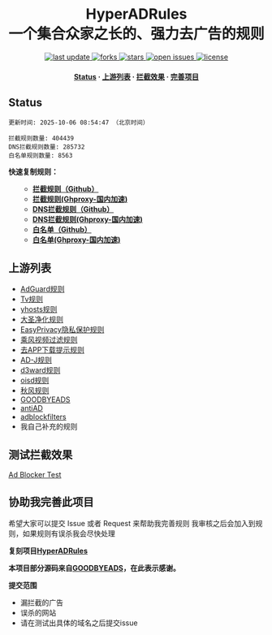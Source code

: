 <div align="center">
<h1 align="center">HyperADRules<br>一个集合众家之长的、强力去广告的规则</h1>
<p>
  <a href="https://github.com/WillisVine/AD-Rules">
    <img src="https://img.shields.io/github/last-commit/WillisVine/AD-Rules?style=flat" alt="last update" />
  </a>
  <a href="https://github.com/WillisVine/AD-Rules">
    <img src="https://img.shields.io/github/forks/WillisVine/AD-Rules?style=flat" alt="forks" />
  </a>
  <a href="https://github.com/WillisVine/AD-Rules">
    <img src="https://img.shields.io/github/stars/WillisVine/AD-Rules?style=flat" alt="stars" />
  </a>
  <a href="https://github.com/WillisVine/AD-Rules/issues/">
    <img src="https://img.shields.io/github/issues/WillisVine/AD-Rules?style=flat" alt="open issues" />
  </a>
  <a href="https://github.com/WillisVine/AD-Rules">
    <img src="https://img.shields.io/github/license/WillisVine/AD-Rules?style=flat" alt="license" />
  </a>
</p>

<h4>
    <a href="#a">Status</a>
  <span> · </span>
    <a href="#b">上游列表</a>
  <span> · </span>
    <a href="#c">拦截效果</a>
  <span> · </span>
    <a href="#d">完善项目</a>
  </h4>

</div>

<h2 id="a">Status</h2>

```
更新时间: 2025-10-06 08:54:47 （北京时间） 

拦截规则数量: 404439 
DNS拦截规则数量: 285732 
白名单规则数量: 8563 
```

**快速复制规则：**
<ul>

- **[拦截规则（Github）](https://raw.githubusercontent.com/WillisVine/AD-Rules/master/rules.txt)**
- **[拦截规则(Ghproxy-国内加速)](https://mirror.ghproxy.com/raw.githubusercontent.com/WillisVine/AD-Rules/master/rules.txt)**
- **[DNS拦截规则（Github）](https://raw.githubusercontent.com/WillisVine/AD-Rules/master/dns.txt)**
- **[DNS拦截规则(Ghproxy-国内加速)](https://mirror.ghproxy.com/raw.githubusercontent.com/WillisVine/AD-Rules/master/dns.txt)**
- **[白名单（Github）](https://raw.githubusercontent.com/WillisVine/AD-Rules/master/allow.txt)**
- **[白名单(Ghproxy-国内加速)](https://mirror.ghproxy.com/raw.githubusercontent.com/WillisVine/AD-Rules/master/allow.txt)**

</ul>

<h2 id="b">上游列表</h2>

- [AdGuard规则](https://github.com/AdguardTeam/AdguardFilters)
- [Tv规则](https://perflyst.github.io/PiHoleBlocklist/SmartTV-AGH.txt)
- [yhosts规则](https://raw.githubusercontent.com/VeleSila/yhosts/master/hosts)
- [大圣净化规则](https://raw.githubusercontent.com/jdlingyu/ad-wars/master/hosts)
- [EasyPrivacy隐私保护规则](https://easylist-downloads.adblockplus.org/easyprivacy.txt)
- [乘风视频过滤规则](https://raw.githubusercontent.com/xinggsf/Adblock-Plus-Rule/master/mv.txt)
- [去APP下载提示规则](https://raw.githubusercontent.com/Noyllopa/NoAppDownload/master/NoAppDownload.txt)
- [AD-J规则](https://raw.githubusercontent.com/jk278/Ad-J/main/Ad-J.txt)
- [d3ward规则](https://raw.githubusercontent.com/d3ward/toolz/master/src/d3host.adblock)
- [oisd规则](https://small.oisd.nl/)
- [秋风规则](https://raw.githubusercontent.com/TG-Twilight/AWAvenue-Ads-Rule/main/AWAvenue-Ads-Rule.txt)
- [GOODBYEADS](https://github.com/8680/GOODBYEADS)
- [antiAD](https://github.com/privacy-protection-tools/anti-AD)
- [adblockfilters](https://github.com/217heidai/adblockfilters)
- 我自己补充的规则

<h2 id="c">测试拦截效果</h2>

[Ad Blocker Test](https://d3ward.github.io/toolz/adblock.html)

<h2 id="d">协助我完善此项目</h2>

希望大家可以提交 Issue 或者 Request 来帮助我完善规则 我审核之后会加入到规则，如果规则有误杀我会尽快处理

**复刻项目[HyperADRules](https://github.com/Lynricsy/HyperADRules)**

**本项目部分源码来自[GOODBYEADS](https://github.com/8680/GOODBYEADS)，在此表示感谢。**

**提交范围**

- 漏拦截的广告
- 误杀的网站
- 请在测试出具体的域名之后提交issue
